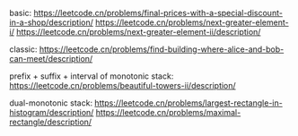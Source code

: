 basic:
https://leetcode.cn/problems/final-prices-with-a-special-discount-in-a-shop/description/
https://leetcode.cn/problems/next-greater-element-i/
https://leetcode.cn/problems/next-greater-element-ii/description/

classic:
https://leetcode.cn/problems/find-building-where-alice-and-bob-can-meet/description/

prefix + suffix + interval of monotonic stack:
https://leetcode.cn/problems/beautiful-towers-ii/description/

dual-monotonic stack:
https://leetcode.cn/problems/largest-rectangle-in-histogram/description/
https://leetcode.cn/problems/maximal-rectangle/description/

